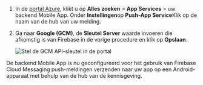 
1. In de [portal Azure](https://portal.azure.com/), klikt u op **Alles zoeken** > **App Services** > uw backend Mobile App. Onder **Instellingen**op **Push-App Service**Klik op de naam van de hub van uw melding.

2. Ga naar **Google (GCM)**, de **Sleutel Server** waarde invoeren die afkomstig is van Firebase in de vorige procedure en klik op **Opslaan**.

    ![Stel de GCM API-sleutel in de portal](./media/app-service-mobile-android-configure-push/mobile-push-api-key.png)

De backend Mobile App is nu geconfigureerd voor het gebruik van Firebase Cloud Messaging push-meldingen verzenden naar uw app op een Android-apparaat met behulp van de hub van de kennisgeving.

<!-- URLs. -->


<!-- images -->
